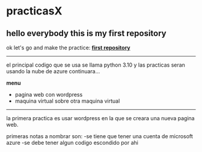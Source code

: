 # practicasX
## hello everybody this is my first repository
ok let's go and make the practice:
**[first repository](https://github.com/JoseJuML/practicasX.git)**

--------------------------------------------------
el principal codigo que se usa se llama python 3.10 y las practicas seran usando la nube de azure
continuara...

**menu**

* pagina web con wordpress
* maquina virtual sobre otra maquina virtual


------------------------------------------------
la primera practica es usar wordpress en la que se creara una nueva pagina web.

primeras notas a nombrar son:
-se tiene que tener una cuenta de microsoft azure
-se debe tener algun codigo escondido por ahi